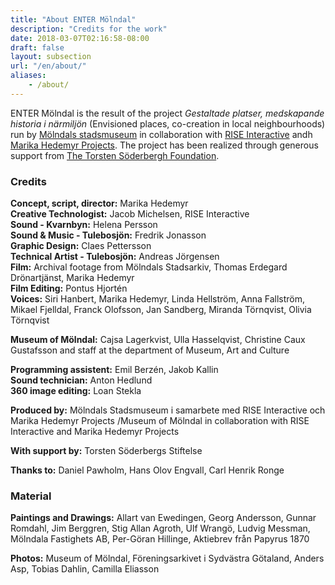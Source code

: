 ```yaml
---
title: "About ENTER Mölndal"
description: "Credits for the work"
date: 2018-03-07T02:16:58-08:00
draft: false
layout: subsection
url: "/en/about/" 
aliases:
    - /about/
---
```


ENTER Mölndal is the result of the project _Gestaltade platser, medskapande historia i närmiljön_ (Envisioned places, co-creation in local neighbourhoods) run by [Mölndals stadsmuseum](http://museum.molndal.se) in collaboration with [RISE Interactive](https://www.tii.se/) andh [Marika Hedemyr Projects](http://www.marikahedemyr.com/). The project has been realized through generous support from [The Torsten Söderbergh Foundation](http://www.torstensoderbergsstiftelse.se/).

### Credits
**Concept, script, director:** Marika Hedemyr  
**Creative Technologist:** Jacob Michelsen, RISE Interactive  
**Sound - Kvarnbyn:** Helena Persson  
**Sound & Music - Tulebosjön:** Fredrik Jonasson  
**Graphic Design:** Claes Pettersson  
**Technical Artist - Tulebosjön:** Andreas Jörgensen  
**Film:** Archival footage from Mölndals Stadsarkiv, Thomas Erdegard Drönartjänst, Marika Hedemyr  
**Film Editing:** Pontus Hjortén  
**Voices:** Siri Hanbert, Marika Hedemyr, Linda Hellström, Anna Fallström, Mikael Fjelldal, Franck Olofsson, Jan Sandberg, Miranda Törnqvist, Olivia Törnqvist  

**Museum of Mölndal:** Cajsa Lagerkvist, Ulla Hasselqvist, Christine Caux Gustafsson and staff at the department of Museum, Art and Culture

**Programming assistent:** Emil Berzén, Jakob Kallin  
**Sound technician:** Anton Hedlund  
**360 image editing:** Loan Stekla  

**Produced by:** Mölndals Stadsmuseum i samarbete med RISE Interactive och Marika Hedemyr Projects
/Museum of Mölndal in collaboration with RISE Interactive and Marika Hedemyr Projects

**With support by:** Torsten Söderbergs Stiftelse

**Thanks to:** Daniel Pawholm, Hans Olov Engvall, Carl Henrik Ronge

### Material
**Paintings and Drawings:** Allart van Ewedingen, Georg Andersson, Gunnar Romdahl, Jim Berggren, Stig Allan Agroth, Ulf Wrangö, Ludvig Messman, Mölndala Fastighets AB, Per-Göran Hillinge, Aktiebrev från Papyrus 1870

**Photos:** Museum of Mölndal, Föreningsarkivet i Sydvästra Götaland, Anders Asp, Tobias Dahlin, Camilla Eliasson 
